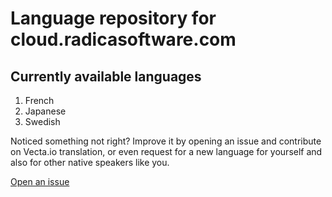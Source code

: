 # Language repository for cloud.radicasoftware.com

## Currently available languages
1. French
1. Japanese
1. Swedish

Noticed something not right? Improve it by opening an issue and contribute on Vecta.io translation, or even request for a new language for yourself and also for other native speakers like you.

[Open an issue](https://github.com/ecloud/languages/issues/new?labels=enhancement)
